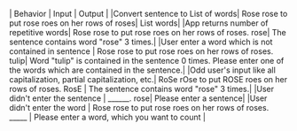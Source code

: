 | Behavior | Input | Output |
|Convert sentence to List of words| Rose rose to put rose roes on her rows of roses| List<string> words|
|App returns number of repetitive words| Rose rose to put rose roes on her rows of roses. rose| The sentence contains word "rose" 3 times.|
|User enter a word which is not contained in sentence | Rose rose to put rose roes on her rows of roses. tulip| Word "tulip" is contained in the sentence 0 times. Please enter one of the words which are contained in the sentence.|
|Odd user's input like all capitalization, partial capitalization, etc.| RoSe rOse to put ROSE roes on her rows of roses. RosE | The sentence contains word "rose" 3 times.|
|User didn't enter the sentence | ______. rose| Please enter a sentence|
|User didn't enter the word | Rose rose to put rose roes on her rows of roses. _____ | Please enter a word, which you want to count |
